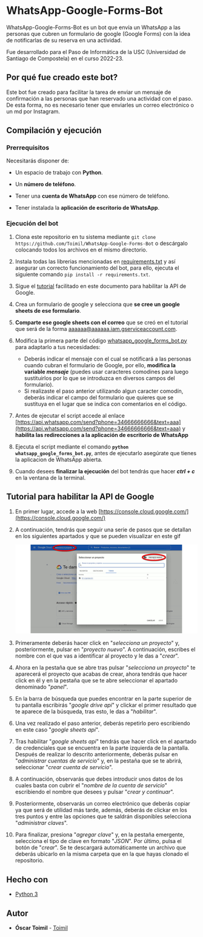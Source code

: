 # WhatsApp-Google-Forms-Bot

WhatsApp-Google-Forms-Bot es un bot que envía un WhatsApp a las personas que cubren un formulario de google (Google Forms) con la idea de notificarlas de su reserva en una actividad.

Fue desarrollado para el Paso de Informática de la USC (Universidad de Santiago de Compostela) en el curso 2022-23.


## Por qué fue creado este bot?

Este bot fue creado para facilitar la tarea de enviar un mensaje de confirmación a las personas que han reservado una actividad con el paso. De esta forma, no es necesario tener que enviarles un correo electrónico o un md por Instagram.


## Compilación y ejecución

### Prerrequisitos

Necesitarás disponer de:

* Un espacio de trabajo con **Python**.

* Un **número de teléfono**.

* Tener una **cuenta de WhatsApp** con ese número de teléfono.

* Tener instalada la **aplicación de escritorio de WhatsApp**.


### Ejecución del bot

1. Clona este repositorio en tu sistema mediante ```git clone https://github.com/Toimil/WhatsApp-Google-Forms-Bot``` o descárgalo colocando todos los archivos en el mismo directorio.

2. Instala todas las librerias mencionadas en [requirements.txt](https://github.com/Toimil/WhatsApp-Google-Forms-Bot/blob/main/requirements.txt) y así asegurar un correcto funcionamiento del bot, para ello, ejecuta el siguiente comando ```pip install -r requirements.txt```.

3. Sigue el [tutorial](https://github.com/Toimil/WhatsApp-Google-Forms-Bot#tutorial-para-habilitar-la-api-de-google) facilitado en este documento para habilitar la API de Google. 

4. Crea un formulario de google y selecciona que **se cree un google sheets de ese formulario**.

5. **Comparte ese google sheets con el correo** que se creó en el tutorial que será de la forma aaaaaa@aaaaaa.iam.gserviceaccount.com.

6. Modifica la primera parte del código [whatsapp_google_forms_bot.py](https://github.com/Toimil/WhatsApp-Google-Forms-Bot/blob/main/whatsapp_google_forms_bot.py) para adaptarlo a tus necesidades:

    * Deberás indicar el mensaje con el cual se notificará a las personas cuando cubran el formulario de Google, por ello, **modifica la variable *mensaje*** (puedes usar caracteres comodines para luego sustituirlos por lo que se introduzca en diversos campos del formulario).
    * Si realizaste el paso anterior utilizando algun caracter comodín, deberás indicar el campo del formulario que quieres que se sustituya en el lugar que se indica con comentarios en el código.
    
7. Antes de ejecutar el script accede al enlace [https://api.whatsapp.com/send?phone=34666666666&text=aaa](https://api.whatsapp.com/send?phone=34666666666&text=aaa) y **habilita las redirecciones a la aplicación de escritorio de WhatsApp** 
    
8. Ejecuta el script mediante el comando **```python whatsapp_google_forms_bot.py```**, antes de ejecutarlo asegúrate que tienes la aplicacion de WhatsApp abierta.

9. Cuando desees **finalizar la ejecución** del bot tendrás que hacer ***ctrl + c*** en la ventana de la terminal.



## Tutorial para habilitar la API de Google

1. En primer lugar, accede a la web [https://console.cloud.google.com/](https://console.cloud.google.com/)
2. A continuación, tendrás que seguir una serie de pasos que se detallan en los siguientes apartados y que se pueden visualizar en este gif
   <p align="center">
        <img src="https://github.com/Toimil/WhatsApp-Google-Forms-Bot/blob/main/tutorial.gif" alt="animated" />
    </p>

3. Primeramente deberás hacer click en "*selecciona un proyecto*" y, posteriormente, pulsar en "*proyecto nuevo*". A continuación, escribes el nombre con el que vas a identificar al proyecto y le das a "*crear*".
4. Ahora en la pestaña que se abre tras pulsar "*selecciona un proyecto*" te aparecerá el proyecto que acabas de crear, ahora tendrás que hacer click en él y en la pestaña que se te abre seleccionar el apartado denominado "*panel*".
5. En la barra de búsqueda que puedes encontrar en la parte superior de tu pantalla escribirás "*google drive api*" y clickar el primer resultado que te aparece de la búsqueda, tras esto, le das a "*habilitar*".
6. Una vez realizado el paso anterior, deberás repetirlo pero escribiendo en este caso "*google sheets api*".
7. Tras habilitar "*google sheets api*" tendrás que hacer click en el apartado de credenciales que se encuentra en la parte izquierda de la pantalla. Después de realizar lo descrito anteriormente, deberás pulsar en "*administrar cuentas de servicio*" y, en la pestaña que se te abrirá, seleccionar "*crear cuenta de servicio*".
8. A continuación, observarás que debes introducir unos datos de los cuales basta con cubrir el "*nombre de la cuenta de servicio*" escribiendo el nombre que desees y pulsar "*crear y continuar*".
9. Posteriormente, observarás un correo electrónico que deberás copiar ya que será de utilidad más tarde, además, deberás de clickar en los tres puntos y entre las opciones que te saldrán disponibles selecciona "*administrar claves*".
10. Para finalizar, presiona "*agregar clave*" y, en la pestaña emergente, selecciona el tipo de clave en formato "*JSON*". Por último, pulsa el botón de "*crear*". Se te descargará automáticamente un archivo que deberás ubicarlo en la misma carpeta que en la que hayas clonado el repositorio.

## Hecho con

* [Python 3](https://www.python.org/)

## Autor

* **Óscar Toimil** - [Toimil](https://github.com/Toimil)


